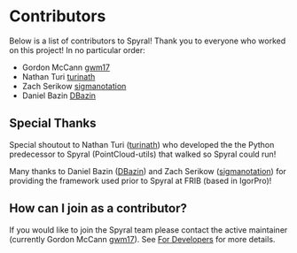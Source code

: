 # Contributors

Below is a list of contributors to Spyral! Thank you to everyone who worked on this project! In no particular order:

- Gordon McCann [gwm17](https://github.com/gwm17)
- Nathan Turi [turinath](https://github.com/turinath)
- Zach Serikow [sigmanotation](https://github.com/sigmanotation)
- Daniel Bazin [DBazin](https://github.com/dbazin)

## Special Thanks

Special shoutout to Nathan Turi ([turinath](https://github.com/turinath)) who developed the the Python predecessor to Spyral (PointCloud-utils) that walked so Spyral could run!

Many thanks to Daniel Bazin ([DBazin](https://github.com/dbazin)) and Zach Serikow ([sigmanotation](https://github.com/sigmanotation)) for providing the framework used prior to Spyral at FRIB (based in IgorPro)!

## How can I join as a contributor?

If you would like to join the Spyral team please contact the active maintainer (currently Gordon McCann [gwm17](https://github.com/gwm17)). See [For Developers](for_devs.md) for more details.
